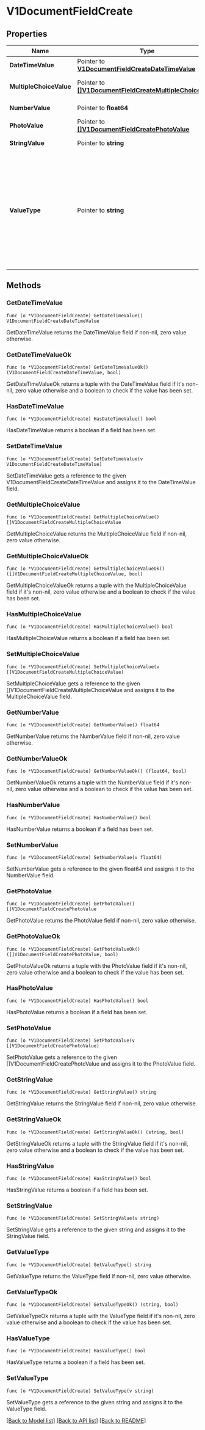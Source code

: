 # V1DocumentFieldCreate

## Properties

Name | Type | Description | Notes
------------ | ------------- | ------------- | -------------
**DateTimeValue** | Pointer to [**V1DocumentFieldCreateDateTimeValue**](V1DocumentFieldCreate_dateTimeValue.md) |  | [optional] 
**MultipleChoiceValue** | Pointer to [**[]V1DocumentFieldCreateMultipleChoiceValue**](V1DocumentFieldCreate_multipleChoiceValue.md) | The value of a &#x60;ValueType_MultipleChoice&#x60; field. | [optional] 
**NumberValue** | Pointer to **float64** | The value of a &#x60;ValueType_Number&#x60; field. | [optional] 
**PhotoValue** | Pointer to [**[]V1DocumentFieldCreatePhotoValue**](V1DocumentFieldCreate_photoValue.md) | The value of a &#x60;ValueType_Photo&#x60; field. | [optional] 
**StringValue** | Pointer to **string** | The value of a &#x60;ValueType_String&#x60; field. | [optional] 
**ValueType** | Pointer to **string** | The type of this field. Valid values: &#x60;ValueType_Number&#x60;, &#x60;ValueType_String&#x60;, &#x60;ValueType_Photo&#x60;, &#x60;ValueType_MultipleChoice&#x60;, &#x60;ValueType_Signature&#x60;, &#x60;ValueType_DateTime&#x60;. When creating documents via API, only &#x60;ValueType_Number&#x60;, &#x60;ValueType_String&#x60;, &#x60;ValueType_MultipleChoice&#x60;, and &#x60;ValueType_DateTime&#x60; are accepted. | 

## Methods

### GetDateTimeValue

`func (o *V1DocumentFieldCreate) GetDateTimeValue() V1DocumentFieldCreateDateTimeValue`

GetDateTimeValue returns the DateTimeValue field if non-nil, zero value otherwise.

### GetDateTimeValueOk

`func (o *V1DocumentFieldCreate) GetDateTimeValueOk() (V1DocumentFieldCreateDateTimeValue, bool)`

GetDateTimeValueOk returns a tuple with the DateTimeValue field if it's non-nil, zero value otherwise
and a boolean to check if the value has been set.

### HasDateTimeValue

`func (o *V1DocumentFieldCreate) HasDateTimeValue() bool`

HasDateTimeValue returns a boolean if a field has been set.

### SetDateTimeValue

`func (o *V1DocumentFieldCreate) SetDateTimeValue(v V1DocumentFieldCreateDateTimeValue)`

SetDateTimeValue gets a reference to the given V1DocumentFieldCreateDateTimeValue and assigns it to the DateTimeValue field.

### GetMultipleChoiceValue

`func (o *V1DocumentFieldCreate) GetMultipleChoiceValue() []V1DocumentFieldCreateMultipleChoiceValue`

GetMultipleChoiceValue returns the MultipleChoiceValue field if non-nil, zero value otherwise.

### GetMultipleChoiceValueOk

`func (o *V1DocumentFieldCreate) GetMultipleChoiceValueOk() ([]V1DocumentFieldCreateMultipleChoiceValue, bool)`

GetMultipleChoiceValueOk returns a tuple with the MultipleChoiceValue field if it's non-nil, zero value otherwise
and a boolean to check if the value has been set.

### HasMultipleChoiceValue

`func (o *V1DocumentFieldCreate) HasMultipleChoiceValue() bool`

HasMultipleChoiceValue returns a boolean if a field has been set.

### SetMultipleChoiceValue

`func (o *V1DocumentFieldCreate) SetMultipleChoiceValue(v []V1DocumentFieldCreateMultipleChoiceValue)`

SetMultipleChoiceValue gets a reference to the given []V1DocumentFieldCreateMultipleChoiceValue and assigns it to the MultipleChoiceValue field.

### GetNumberValue

`func (o *V1DocumentFieldCreate) GetNumberValue() float64`

GetNumberValue returns the NumberValue field if non-nil, zero value otherwise.

### GetNumberValueOk

`func (o *V1DocumentFieldCreate) GetNumberValueOk() (float64, bool)`

GetNumberValueOk returns a tuple with the NumberValue field if it's non-nil, zero value otherwise
and a boolean to check if the value has been set.

### HasNumberValue

`func (o *V1DocumentFieldCreate) HasNumberValue() bool`

HasNumberValue returns a boolean if a field has been set.

### SetNumberValue

`func (o *V1DocumentFieldCreate) SetNumberValue(v float64)`

SetNumberValue gets a reference to the given float64 and assigns it to the NumberValue field.

### GetPhotoValue

`func (o *V1DocumentFieldCreate) GetPhotoValue() []V1DocumentFieldCreatePhotoValue`

GetPhotoValue returns the PhotoValue field if non-nil, zero value otherwise.

### GetPhotoValueOk

`func (o *V1DocumentFieldCreate) GetPhotoValueOk() ([]V1DocumentFieldCreatePhotoValue, bool)`

GetPhotoValueOk returns a tuple with the PhotoValue field if it's non-nil, zero value otherwise
and a boolean to check if the value has been set.

### HasPhotoValue

`func (o *V1DocumentFieldCreate) HasPhotoValue() bool`

HasPhotoValue returns a boolean if a field has been set.

### SetPhotoValue

`func (o *V1DocumentFieldCreate) SetPhotoValue(v []V1DocumentFieldCreatePhotoValue)`

SetPhotoValue gets a reference to the given []V1DocumentFieldCreatePhotoValue and assigns it to the PhotoValue field.

### GetStringValue

`func (o *V1DocumentFieldCreate) GetStringValue() string`

GetStringValue returns the StringValue field if non-nil, zero value otherwise.

### GetStringValueOk

`func (o *V1DocumentFieldCreate) GetStringValueOk() (string, bool)`

GetStringValueOk returns a tuple with the StringValue field if it's non-nil, zero value otherwise
and a boolean to check if the value has been set.

### HasStringValue

`func (o *V1DocumentFieldCreate) HasStringValue() bool`

HasStringValue returns a boolean if a field has been set.

### SetStringValue

`func (o *V1DocumentFieldCreate) SetStringValue(v string)`

SetStringValue gets a reference to the given string and assigns it to the StringValue field.

### GetValueType

`func (o *V1DocumentFieldCreate) GetValueType() string`

GetValueType returns the ValueType field if non-nil, zero value otherwise.

### GetValueTypeOk

`func (o *V1DocumentFieldCreate) GetValueTypeOk() (string, bool)`

GetValueTypeOk returns a tuple with the ValueType field if it's non-nil, zero value otherwise
and a boolean to check if the value has been set.

### HasValueType

`func (o *V1DocumentFieldCreate) HasValueType() bool`

HasValueType returns a boolean if a field has been set.

### SetValueType

`func (o *V1DocumentFieldCreate) SetValueType(v string)`

SetValueType gets a reference to the given string and assigns it to the ValueType field.


[[Back to Model list]](../README.md#documentation-for-models) [[Back to API list]](../README.md#documentation-for-api-endpoints) [[Back to README]](../README.md)


